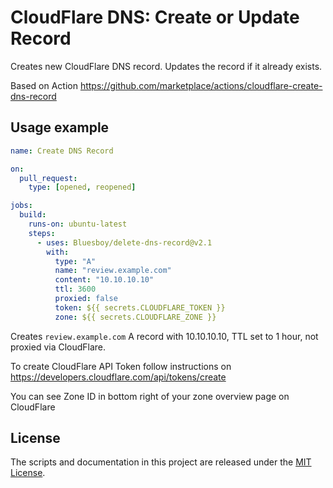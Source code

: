 # CloudFlare DNS: Create or Update Record

Creates new CloudFlare DNS record.
Updates the record if it already exists.

Based on Action https://github.com/marketplace/actions/cloudflare-create-dns-record

## Usage example

```yaml
name: Create DNS Record

on:
  pull_request:
    type: [opened, reopened]

jobs:
  build:
    runs-on: ubuntu-latest
    steps:
      - uses: Bluesboy/delete-dns-record@v2.1
        with:
          type: "A"
          name: "review.example.com"
          content: "10.10.10.10"
          ttl: 3600
          proxied: false
          token: ${{ secrets.CLOUDFLARE_TOKEN }}
          zone: ${{ secrets.CLOUDFLARE_ZONE }}
```
Creates `review.example.com` A record with 10.10.10.10, TTL set to 1 hour, not proxied via CloudFlare.

To create CloudFlare API Token follow instructions on https://developers.cloudflare.com/api/tokens/create

You can see Zone ID in bottom right of your zone overview page on CloudFlare


## License

The scripts and documentation in this project are released under the [MIT License](LICENSE).

